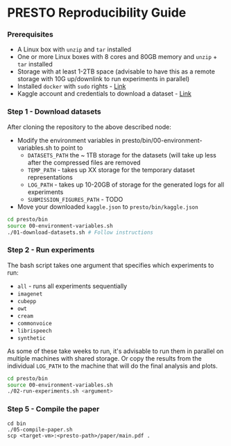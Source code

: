 # PRESTO Reproducibility Guide

### Prerequisites

* A Linux box with `unzip` and `tar` installed 
* One or more Linux boxes with 8 cores and 80GB memory and `unzip` + `tar` installed
* Storage with at least 1-2TB space (advisable to have this as a remote storage with 10G up/downlink to run experiments in parallel)
* Installed `docker` with `sudo` rights - [Link](https://www.digitalocean.com/community/tutorials/how-to-install-and-use-docker-on-ubuntu-18-04)
* Kaggle account and credentials to download a dataset - [Link](https://www.kaggle.com/account/login?phase=startRegisterTab)

### Step 1 - Download datasets

After cloning the repository to the above described node:
* Modify the environment variables in presto/bin/00-environment-variables.sh to point to
  * `DATASETS_PATH` the ~ 1TB storage for the datasets (will take up less after the compressed files are removed
  * `TEMP_PATH` - takes up XX storage for the temporary dataset representations
  * `LOG_PATH` - takes up 10-20GB of storage for the generated logs for all experiments
  * `SUBMISSION_FIGURES_PATH` - TODO
* Move your downloaded `kaggle.json` to `presto/bin/kaggle.json`

```bash
cd presto/bin
source 00-environment-variables.sh
./01-download-datasets.sh # Follow instructions
```

### Step 2 - Run experiments

The bash script takes one argument that specifies which experiments to run:
- `all` - runs all experiments sequentially
- `imagenet`
- `cubepp`
- `owt`
- `cream`
- `commonvoice`
- `librispeech`
- `synthetic`

As some of these take weeks to run, it's advisable to run them in parallel on multiple machines with shared storage.
Or copy the results from the individual `LOG_PATH` to the machine that will do the final analysis and plots.

```bash
cd presto/bin
source 00-environment-variables.sh
./02-run-experiments.sh <argument>
```


### Step 5 - Compile the paper

```
cd bin
./05-compile-paper.sh
scp <target-vm>:<presto-path>/paper/main.pdf .
```

